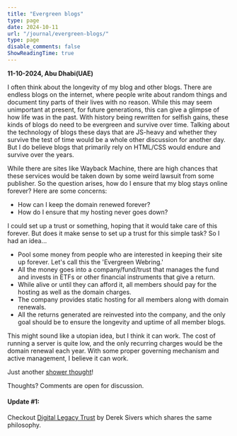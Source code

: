 ```yaml
---
title: "Evergreen blogs"
type: page
date: 2024-10-11
url: "/journal/evergreen-blogs/"
type: page
disable_comments: false
ShowReadingTime: true
---
```

**11-10-2024, Abu Dhabi(UAE)**

I often think about the longevity of my blog and other blogs. There are endless blogs on the internet, where people write about random things and document tiny parts of their lives with no reason. While this may seem unimportant at present, for future generations, this can give a glimpse of how life was in the past. With history being rewritten for selfish gains, these kinds of blogs do need to be evergreen and survive over time. Talking about the technology of blogs these days that are JS-heavy and whether they survive the test of time would be a whole other discussion for another day. But I do believe blogs that primarily rely on HTML/CSS would endure and survive over the years.



While there are sites like Wayback Machine, there are high chances that these services would be taken down by some weird lawsuit from some publisher. So the question arises, how do I ensure that my blog stays online forever? Here are some concerns:

- How can I keep the domain renewed forever?
- How do I ensure that my hosting never goes down?

I could set up a trust or something, hoping that it would take care of this forever. But does it make sense to set up a trust for this simple task? So I had an idea...

- Pool some money from people who are interested in keeping their site up forever. Let's call this the 'Evergreen Webring.'
- All the money goes into a company/fund/trust that manages the fund and invests in ETFs or other financial instruments that give a return.
- While alive or until they can afford it, all members should pay for the hosting as well as the domain charges.
- The company provides static hosting for all members along with domain renewals.
- All the returns generated are reinvested into the company, and the only goal should be to ensure the longevity and uptime of all member blogs.

This might sound like a utopian idea, but I think it can work. The cost of running a server is quite low, and the only recurring charges would be the domain renewal each year. With some proper governing mechanism and active management, I believe it can work.

Just another [shower thought](https://www.reddit.com/r/Showerthoughts/)!

Thoughts? Comments are open for discussion.


#### Update #1:
Checkout [Digital Legacy Trust](https://legacytrust.nz/) by Derek Sivers which shares the same philosophy.
